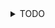 <!-- markdownlint-disable first-line-h1 no-inline-html -->
<details>
<summary>TODO</summary>

## Roadmap / Planned Features

The following are on the roadmap but not yet implemented:

- `grep`: Search for strings in secrets
- `find`: Search for strings in secret pathnames
- `serve`: Serve secrets over a REST API.

</details>
